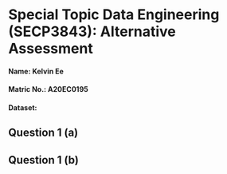 # Special Topic Data Engineering (SECP3843): Alternative Assessment

#### Name: Kelvin Ee
#### Matric No.: A20EC0195
#### Dataset:

## Question 1 (a)


## Question 1 (b)

